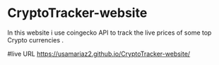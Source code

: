 # CryptoTracker-website
In this website i use coingecko API to track the live prices of some top Crypto currencies .

#live URL
https://usamariaz2.github.io/CryptoTracker-website/
